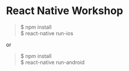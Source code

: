 # React Native Workshop

>$ npm install  
>$ react-native run-ios

or

>$ npm install  
>$ react-native run-android
